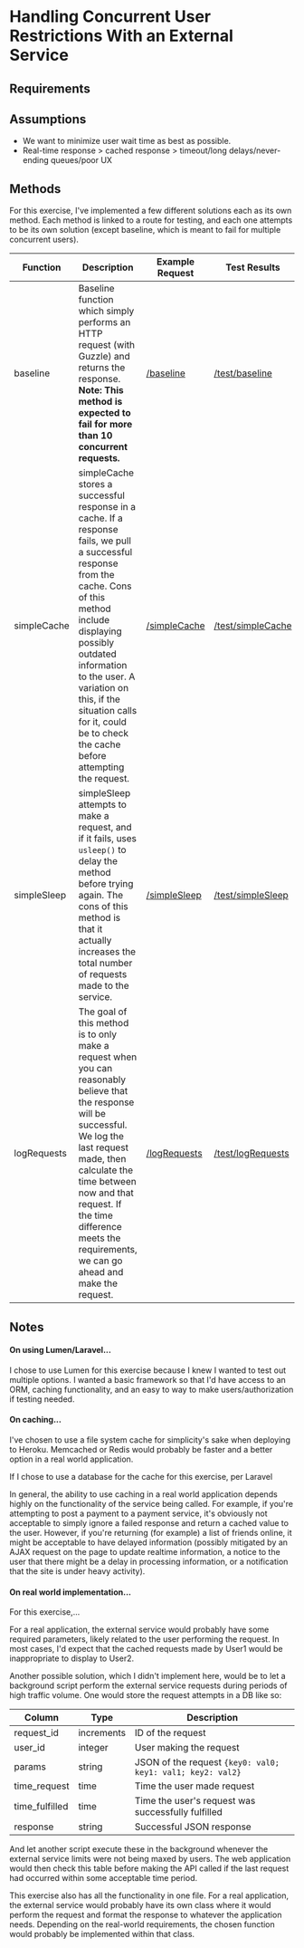 # Handling Concurrent User Restrictions With an External Service

## Requirements

## Assumptions

* We want to minimize user wait time as best as possible.
* Real-time response > cached response > timeout/long delays/never-ending queues/poor UX

## Methods

For this exercise, I've implemented a few different solutions each as its own method. Each method
is linked to a route for testing, and each one attempts to be its own solution (except baseline, which
is meant to fail for multiple concurrent users).

| Function | Description | Example Request | Test Results |
| ----- | ----- | ----- | ----- |
| baseline | Baseline function which simply performs an HTTP request (with Guzzle) and returns the response. **Note: This method is expected to fail for more than 10 concurrent requests.** | [/baseline](https://rocky-depths-72026.herokuapp.com/baseline) | [/test/baseline](https://rocky-depths-72026.herokuapp.com/test/baseline) |
| simpleCache | simpleCache stores a successful response in a cache. If a response fails, we pull a successful response from the cache. Cons of this method include displaying possibly outdated information to the user. A variation on this, if the situation calls for it, could be to check the cache before attempting the request. | [/simpleCache](https://rocky-depths-72026.herokuapp.com/simpleCache) | [/test/simpleCache](https://rocky-depths-72026.herokuapp.com/test/simpleCache) |
| simpleSleep | simpleSleep attempts to make a request, and if it fails, uses `usleep()` to delay the method before trying again. The cons of this method is that it actually increases the total number of requests made to the service.  | [/simpleSleep](https://rocky-depths-72026.herokuapp.com/simpleSleep) | [/test/simpleSleep](https://rocky-depths-72026.herokuapp.com/test/simpleSleep) |
| logRequests | The goal of this method is to only make a request when you can reasonably believe that the response will be successful. We log the last request made, then calculate the time between now and that request. If the time difference meets the requirements, we can go ahead and make the request. | [/logRequests](https://rocky-depths-72026.herokuapp.com/logRequests) | [/test/logRequests](https://rocky-depths-72026.herokuapp.com/test/LogRequests) |


## Notes

#### On using Lumen/Laravel...

I chose to use Lumen for this exercise because I knew I wanted to test out multiple options. I wanted a basic framework so 
that I'd have access to an ORM, caching functionality, and an easy to way to make users/authorization if testing needed.

#### On caching...

I've chosen to use a file system cache for simplicity's sake when deploying to Heroku. Memcached or Redis would 
probably be faster and a better option in a real world application.

If I chose to use a database for the cache for this exercise, per Laravel 

In general, the ability to use caching in a real world application depends highly on the functionality 
of the service being called. For example, if you're attempting to post a payment to a payment service, it's
obviously not acceptable to simply ignore a failed response and return a cached value to the user. However, if 
you're returning (for example) a list of friends online, it might be acceptable to have delayed information (possibly 
mitigated by an AJAX request on the page to update realtime information, a notice to the user that there might be a 
delay in processing information, or a notification that the site is under heavy activity).

#### On real world implementation...

For this exercise,...

For a real application, the external service would probably have some required parameters,
likely related to the user performing the request. In most cases, I'd expect that the cached requests 
made by User1 would be inappropriate to display to User2. 

Another possible solution, which I didn't implement here, would be to let a background script perform
the external service requests during periods of high traffic volume. One would store the request attempts 
in a DB like so:

| Column | Type | Description |
| ----- | ----- | ----- |
| request_id | increments | ID of the request |
| user_id | integer | User making the request |
| params | string | JSON of the request `{key0: val0; key1: val1; key2: val2}` |
| time_request | time | Time the user made request |
| time_fulfilled | time | Time the user's request was successfully fulfilled |
| response | string | Successful JSON response |

And let another script execute these in the background whenever the external service limits were
not being maxed by users. The web application would then check this table before making the API called
if the last request had occurred within some acceptable time period.

This exercise also has all the functionality in one file. For a real application, the external
service would probably have its own class where it would perform the request and format the response
to whatever the application needs. Depending on the real-world requirements, the
chosen function would probably be implemented within that class.